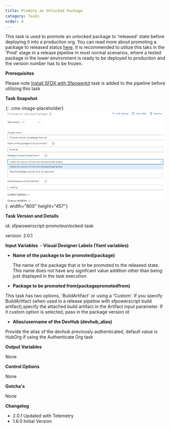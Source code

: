 ```yaml
---
title: Promote an Unlocked Package
category: Tasks
order: 9
---
```


This task is used to promote an unlocked package to 'released' state before deploying it into a production org. You can read more about promoting a package to released status [here](https://developer.salesforce.com/docs/atlas.en-us.sfdx_dev.meta/sfdx_dev/sfdx_dev_dev2gp_create_pkg_ver_promote.htm). It is recommended to utilize this taks in the 'Prod' stage in a release pipeline in most normal scenarios, where a tested package in the lower environment is ready to be deployed to production and the version number has to be frozen.

**Prerequisites**

Please note [Install SFDX with Sfpowerkit](/Tasks/Common-Utility-Tasks/Install%20SFDX%20CLI/) task is added to the pipeline before utilizing this task


**Task Snapshot**

![](data:image/png;base64,iVBORw0KGgoAAAANSUhEUgAAAAEAAAABCAYAAAAfFcSJAAAADUlEQVQYV2P4////fwAJ+wP9BUNFygAAAABJRU5ErkJggg==){: .cms-image-placeholder}![](/uploads/promote-an-unlocked-package.png){: width="800" height="457"}

**Task Version and Details**

id: sfpwowerscript-promoteunlocked-task

version: 2.0.1

**Input Variables&nbsp; - Visual Designer Labels (Yaml variables)**

* **Name of the package to be promoted(package)**

  The name of the package that is to be promoted to the released state. This name does not have any signifcant value addition other than being just displayed in the task execution

* **Package to be promoted from(packagepromotedfrom)**

This task has two options, 'BuildArtifact' or using a 'Custom'. If you specify BuildArtifact (when used in a release pipeline with sfpowerscript build artifact),specify the attached build artifact in the Artifact input parameter. If it custom option is selected, pass in the package version id

* **Alias/username of the DevHub (devhub\_alias)**

Provide the alias of the devhub previously authenticated, default value is HubOrg if using the Authenticate Org task

**Output Variables**

None

**Control Options**

None

**Gotcha's**

None

**Changelog**

* 2.0.1 Updated with Telemetry
* 1.6.0 Initial Version
